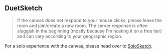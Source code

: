 ## DuetSketch

> If the canvas does not respond to your mouse clicks, please leave the room and join/create a new room. The server response is often sluggish in the beginning (mostly because I'm hosting it on a free tier) and can vary according to your geographic region.

For a solo experience with the canvas, please head over to [SoloSketch](https://solosketch.vercel.app).


